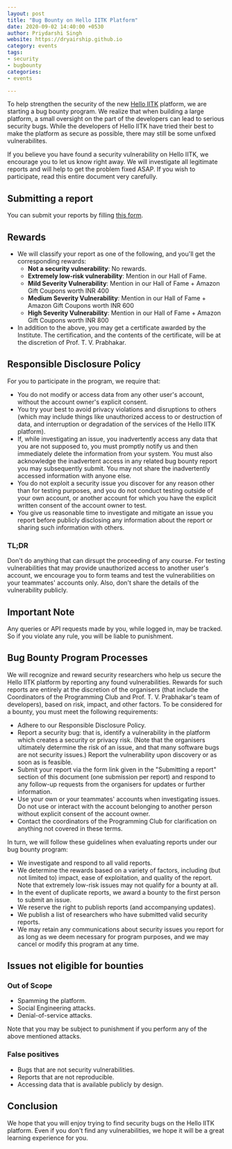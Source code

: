 ```yaml
---
layout: post
title: "Bug Bounty on Hello IITK Platform"
date: 2020-09-02 14:40:00 +0530
author: Priydarshi Singh
website: https://dryairship.github.io
category: events
tags:
- security
- bugbounty
categories:
- events

---
```


To help strengthen the security of the new [Hello IITK](https://hello.iitk.ac.in) platform, we are starting a bug bounty program. We realize that when building a large platform, a small oversight on the part of the developers can lead to serious security bugs. While the developers of Hello IITK have tried their best to make the platform as secure as possible, there may still be some unfixed vulnerabilites.

If you believe you have found a security vulnerability on Hello IITK, we encourage you to let us know right away. We will investigate all legitimate reports and will help to get the problem fixed ASAP. If you wish to participate, read this entire document very carefully.

## Submitting a report
You can submit your reports by filling [this form](https://forms.gle/rkiQjcq6hD5XUGR29).

## Rewards
 - We will classify your report as one of the following, and you'll get the corresponding rewards:
   - **Not a security vulnerability**: No rewards.
   - **Extremely low-risk vulnerability**: Mention in our Hall of Fame.
   - **Mild Severity Vulnerability**: Mention in our Hall of Fame + Amazon Gift Coupons worth INR 400
   - **Medium Severity Vulnerability**: Mention in our Hall of Fame + Amazon Gift Coupons worth INR 600
   - **High Severity Vulnerability**: Mention in our Hall of Fame + Amazon Gift Coupons worth INR 800
 - In addition to the above, you may get a certificate awarded by the Institute. The certification, and the contents of the certificate, will be at the discretion of Prof. T. V. Prabhakar.

## Responsible Disclosure Policy

For you to participate in the program, we require that:

 - You do not modify or access data from any other user's account, without the account owner's explicit consent.
 - You try your best to avoid privacy violations and disruptions to others (which may include things like unauthorized access to or destruction of data, and interruption or degradation of the services of the Hello IITK platform).
 - If, while investigating an issue, you inadvertently access any data that you are not supposed to, you must promptly notify us and then immediately delete the information from your system. You must also acknowledge the inadvertent access in any related bug bounty report you may subsequently submit. You may not share the inadvertently accessed information with anyone else.
 - You do not exploit a security issue you discover for any reason other than for testing purposes, and you do not conduct testing outside of your own account, or another account for which you have the explicit written consent of the account owner to test.
 - You give us reasonable time to investigate and mitigate an issue you report before publicly disclosing any information about the report or sharing such information with others. 

### TL;DR
Don't do anything that can dirsupt the proceeding of any course. For testing vulnerabilities that may provide unauthorized access to another user's account, we encourage you to form teams and test the vulnerabilities on your teammates' accounts only. Also, don't share the details of the vulnerability publicly.

## Important Note

Any queries or API requests made by you, while logged in, may be tracked. So if you violate any rule, you will be liable to punishment.

## Bug Bounty Program Processes

We will recognize and reward security researchers who help us secure the Hello IITK platform by reporting any found vulnerabilities. Rewards for such reports are entirely at the discretion of the organisers (that include the Coordinators of the Programming Club and Prof. T. V. Prabhakar's team of developers), based on risk, impact, and other factors. To be considered for a bounty, you must meet the following requirements:

 - Adhere to our Responsible Disclosure Policy.
 - Report a security bug: that is, identify a vulnerability in the platform which creates a security or privacy risk. (Note that the organisers ultimately determine the risk of an issue, and that many software bugs are not security issues.) Report the vulnerability upon discovery or as soon as is feasible.
 - Submit your report via the form link given in the "Submitting a report" section of this document (one submission per report) and respond to any follow-up requests from the organisers for updates or further information.
 - Use your own or your teammates' accounts when investigating issues. Do not use or interact with the account belonging to another person without explicit consent of the account owner.
 - Contact the coordinators of the Programming Club for clarification on anything not covered in these terms.

In turn, we will follow these guidelines when evaluating reports under our bug bounty program:
 - We investigate and respond to all valid reports. 
 - We determine the rewards based on a variety of factors, including (but not limited to) impact, ease of exploitation, and quality of the report. Note that extremely low-risk issues may not qualify for a bounty at all.
 - In the event of duplicate reports, we award a bounty to the first person to submit an issue.
 - We reserve the right to publish reports (and accompanying updates).
 - We publish a list of researchers who have submitted valid security reports.
 - We may retain any communications about security issues you report for as long as we deem necessary for program purposes, and we may cancel or modify this program at any time. 

## Issues not eligible for bounties

### Out of Scope
 - Spamming the platform.
 - Social Engineering attacks.
 - Denial-of-service attacks.

Note that you may be subject to punishment if you perform any of the above mentioned attacks.

### False positives

 - Bugs that are not security vulnerabilities.
 - Reports that are not reproducible.
 - Accessing data that is available publicly by design.

## Conclusion

We hope that you will enjoy trying to find security bugs on the Hello IITK platform. Even if you don't find any vulnerabilities, we hope it will be a great learning experience for you. 

